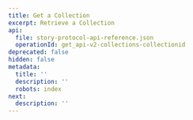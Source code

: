 ```yaml
---
title: Get a Collection
excerpt: Retrieve a Collection
api:
  file: story-protocol-api-reference.json
  operationId: get_api-v2-collections-collectionid
deprecated: false
hidden: false
metadata:
  title: ''
  description: ''
  robots: index
next:
  description: ''
---
```

